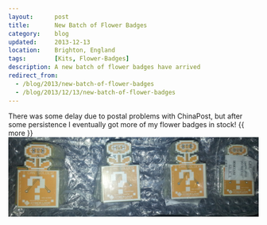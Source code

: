 ```yaml
---
layout:      post
title:       New Batch of Flower Badges
category:    blog
updated:     2013-12-13
location:    Brighton, England
tags:        [Kits, Flower-Badges]
description: A new batch of flower badges have arrived
redirect_from:
  - /blog/2013/new-batch-of-flower-badges
  - /blog/2013/12/13/new-batch-of-flower-badges
---
```

There was some delay due to postal problems with ChinaPost, but after some persistence I eventually got more of my flower badges in stock!
{{ more }}
![badges]

[badges]: /Content/blog_images/Flower_Badges_Batch.jpg